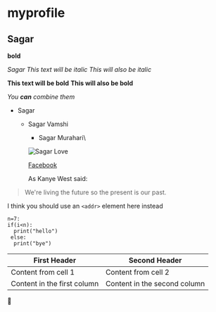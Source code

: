 # myprofile
## Sagar
**bold**


*Sagar*
*This text will be italic*
_This will also be italic_

**This text will be bold**
__This will also be bold__

_You **can** combine them_

* Sagar
  * Sagar Vamshi
      * Sagar Murahari\
      
      
      ![Sagar Love](https://www.oyorooms.com/travel-guide/wp-content/uploads/2019/09/Sagar-lake.jpg)
      
      
      [Facebook](https://facebook.com)
      
      
      
      As Kanye West said:

> We're living the future so
> the present is our past.


I think you should use an
`<addr>` element here instead



```
n=7:
if(i<n):
  print("hello")
 else:
  print("bye") 
  ```



First Header | Second Header
------------ | -------------
Content from cell 1 | Content from cell 2
Content in the first column | Content in the second column




:kiss:
